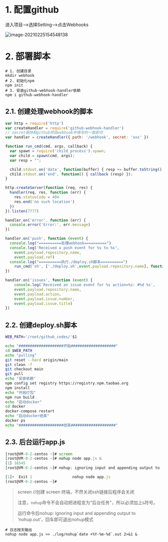 



# 1. 配置github

进入项目-->选择Setting-->点击Webhooks

![image-20210225154548138](http://fang.images.fangwenzheng.top/image-20210225154548138.png)



# 2. 部署脚本

```shell
# 1. 创建目录
mkdir webhook
# 2. 初始化npm
npm init
# 3. 安装github-webhook-handler依赖
npm i github-webhook-handler
```

## 2.1. 创建处理webhook的脚本

```javascript
var http = require('http')
var createHandler = require('github-webhook-handler')
// secret保持和github项目webhook中填写的一致即可
var handler = createHandler({ path: '/webhook', secret: 'xxx' })

function run_cmd(cmd, args, callback) {
  var spawn = require('child_process').spawn;
  var child = spawn(cmd, args);
  var resp = "";

  child.stdout.on('data', function(buffer) { resp += buffer.toString(); });
  child.stdout.on('end', function() { callback (resp) });
}

http.createServer(function (req, res) {
  handler(req, res, function (err) {
    res.statusCode = 404
    res.end('no such location')
  })
}).listen(7777)

handler.on('error', function (err) {
  console.error('Error:', err.message)
})

handler.on('push', function (event) {
  console.log("==========处理webhook==========")
  console.log('Received a push event for %s to %s',
    event.payload.repository.name,
    event.payload.ref)
  console.log("==========执行./deploy.sh脚本==========")
    run_cmd('sh', ['./deploy.sh',event.payload.repository.name], function(text){ console.log(text) });
})

handler.on('issues', function (event) {
    console.log('Received an issue event for %s action=%s: #%d %s',
    event.payload.repository.name,
    event.payload.action,
    event.payload.issue.number,
    event.payload.issue.title)
})
```



## 2.2. 创建deploy.sh脚本


```sh
WEB_PATH='/root/github_codes/'$1

echo "####################开始####################"
cd $WEB_PATH
echo "pulling"
git reset --hard origin/main
git clean -f
git checkout main
git pull
echo "安装依赖"
npm config set registry https://registry.npm.taobao.org
npm install
echo "开始打包"
npm run build
echo "启动docker"
cd docker
docker-compose restart
echo "启动docker结束"
docker ps
echo "####################结束####################"
```



## 2.3. 后台运行app.js

```javascript
[root@VM-0-2-centos ~]# screen
[root@VM-0-2-centos ~]# nohup node app.js &
[1] 16545
[root@VM-0-2-centos ~]# nohup: ignoring input and appending output to ‘nohup.out’

[1]+  Exit 1                  nohup node app.js
[root@VM-0-2-centos ~]# 
```

> screen //创建 screen 终端，不然关闭ssh链接后程序会关闭
>
> 注意，`nohup`命令不会自动把进程变为"后台任务"，所以必须加上`&`符号。
>
> 运行命令后nohup: ignoring input and appending output to ‘nohup.out’，回车即可退出nohup模式

```shell
# 日志按天输出
nohup node app.js >> ./log/nohup`date +%Y-%m-%d`.out 2>&1 &
```

